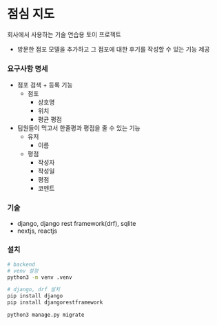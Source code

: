 # 점심 지도

회사에서 사용하는 기술 연습용 토이 프로젝트
- 방문한 점포 모델을 추가하고 그 점포에 대한 후기를 작성할 수 있는 기능 제공

### 요구사항 명세

- 점포 검색 + 등록 기능
    - 점포
        - 상호명
        - 위치
        - 평균 평점
- 팀원들이 먹고서 한줄평과 평점을 줄 수 있는 기능
    - 유저
        - 이름
    - 평점
        - 작성자
        - 작성일
        - 평점
        - 코멘트

### 기술

- django, django rest framework(drf), sqlite
- nextjs, reactjs


### 설치

```bash
# backend
# venv 설정
python3 -m venv .venv

# django, drf 설치
pip install django
pip install djangorestframework

python3 manage.py migrate
```


